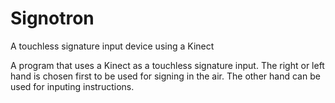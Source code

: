 Signotron
=========

A touchless signature input device using a Kinect

A program that uses a Kinect as a touchless signature input.  The right or left hand is chosen first to be used for
signing in the air.  The other hand can be used for inputing instructions.
